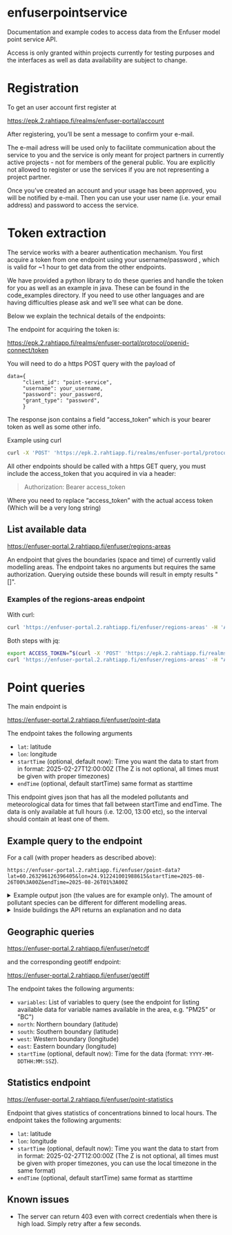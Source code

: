 # enfuserpointservice
Documentation and example codes to access data from the Enfuser model point service API. 

Access is only granted within projects currently for testing purposes and the interfaces as well as data availability are subject to change.

# Registration

To get an user account first register at 

https://epk.2.rahtiapp.fi/realms/enfuser-portal/account

After registering, you’ll be sent a message to confirm your e-mail.

The e-mail adress will be used only to facilitate communication about the service to you and the service is only meant for project partners in currently active projects - not for members of the general public. You are explicitly not allowed to register or use the services if you are not representing a project partner.

Once you’ve created an account and your usage has been approved, you will be notified by e-mail. Then you can use your user name (i.e. your email address) and password to access the service.

# Token extraction

The service works with a bearer authentication mechanism. You first acquire a token from one endpoint using your username/password , which is valid for ~1 hour to get data from the other endpoints.

We have provided a python library to do these queries and handle the token for you as well as an example in java. These can be found in the code_examples directory. If you need to use other languages and are having difficulties please ask and we’ll see what can be done.

Below we explain the technical details of the endpoints:

The endpoint for acquiring the token is:

 https://epk.2.rahtiapp.fi/realms/enfuser-portal/protocol/openid-connect/token

You will need to do a https POST query with the payload of

```
data={      
     "client_id": "point-service",
     "username": your_username,
     "password": your_password,
     "grant_type": "password",
     }
```

The response json contains a field “access_token” which is your bearer token as well as some other info.

Example using curl
```bash
curl -X 'POST' 'https://epk.2.rahtiapp.fi/realms/enfuser-portal/protocol/openid-connect/token' -H 'accept: application/json' -H 'Content-Type: application/x-www-form-urlencoded' -d 'grant_type=password&username=<your-user-name>&password=<your-password>&client_id=point-service'
```

All other endpoints should be called with a https GET query, you must include the access_token that you acquired in via a header:
> Authorization: Bearer access_token

Where you need to replace “access_token” with the actual access token (Which will be a very long string)


## List available data

https://enfuser-portal.2.rahtiapp.fi/enfuser/regions-areas

An endpoint that gives the boundaries (space and time) of currently valid modelling areas.
The endpoint takes no arguments but requires the same authorization. Querying outside these bounds will result in empty results "[]".

### Examples of the regions-areas endpoint

With curl:
```bash
curl 'https://enfuser-portal.2.rahtiapp.fi/enfuser/regions-areas' -H 'Authorization: Bearer <your-access-token>'
```

Both steps with jq:
```bash
export ACCESS_TOKEN=”$(curl -X 'POST' 'https://epk.2.rahtiapp.fi/realms/enfuser-portal/protocol/openid-connect/token' -H 'accept: application/json' -H 'Content-Type: application/x-www-form-urlencoded' -d grant_type=password&username=<your-user-name>&password=<your-password>&client_id=point-service| jq -r ‘.access_token’)”
curl 'https://enfuser-portal.2.rahtiapp.fi/enfuser/regions-areas' -H "Authorization: Bearer ${ACCESS_TOKEN}"
```

# Point queries

The main endpoint is

https://enfuser-portal.2.rahtiapp.fi/enfuser/point-data

The endpoint takes the following arguments

- `lat`: latitude
- `lon`: longitude
- `startTime` (optional, default now): Time you want the data to start from in format: 2025-02-27T12:00:00Z (The Z is not optional, all times must be given with proper timezones)
- `endTime` (optional, default startTime) same format as starttime

This endpoint gives json that has all the modeled pollutants and meteorological data for times that fall between startTime and endTime. The data is only available at full hours (i.e. 12:00, 13:00 etc), so the interval should contain at least one of them.

## Example query to the endpoint

For a call (with proper headers as described above):
```
https://enfuser-portal.2.rahtiapp.fi/enfuser/point-data?lat=60.263296126396405&lon=24.912241001988615&startTime=2025-08-26T00%3A00Z&endTime=2025-08-26T01%3A00Z
```

<details>

<summary> Example output json (the values are for example only). The amount of pollutant species can be different for different modelling areas. </summary>

```javascript
{
  "data": [
    {
      "date": "2025-08-26T00:00:00Z",
      "values": {
        "meteorology": [
          {
            "name": "InvMOlength",
            "value": -0.0076
          },
          {
            "name": "pressure",
            "value": 998.6602
          },
          {
            "name": "ABLH",
            "value": 312.3657
          },
          {
            "name": "dewPoint",
            "value": 8.4669
          },
          {
            "name": "wind_E",
            "value": 2.013
          },
          {
            "name": "lwRad",
            "value": 285.1766
          },
          {
            "name": "wind_N",
            "value": -2.4294
          },
          {
            "name": "rain",
            "value": 0.0
          },
          {
            "name": "humidity",
            "value": 89.4313
          },
          {
            "name": "roadSurfaceWater",
            "value": 0.0
          },
          {
            "name": "sensHflux",
            "value": -1.867
          },
          {
            "name": "swRad",
            "value": 0.0
          },
          {
            "name": "temperature",
            "value": 10.0449
          },
          {
            "name": "skyCondition",
            "value": 0.0127
          },
          {
            "name": "windDirection",
            "value": 319.3647
          },
          {
            "name": "windSpeed",
            "value": 3.1365
          }
        ],
        "pollutants": [
          {
            "name": "AQI",
            "altitude100m": 1.055,
            "value": 1.0538
          },
          {
            "name": "LDSA",
            "regional": 0.7636,
            "altitude100m": 2.8049,
            "components": {
              "bg": 2.5656,
              "household": 0.0,
              "ship": 0.0,
              "power": 0.0124,
              "misc": 0.0008,
              "traffic": 0.24760000000000026
            },
            "value": 2.8264
          },
          {
            "name": "BC",
            "regional": 0.0468,
            "altitude100m": 0.0571,
            "components": {
              "bg": 0.0468,
              "ship": 0.0,
              "household": 0.0,
              "power": 0.0005,
              "misc": 0.0,
              "traffic": 0.010999999999999996
            },
            "value": 0.0583
          },
          {
            "name": "CO",
            "regional": 146.24,
            "altitude100m": 65.2636,
            "components": {
              "bg": 63.2687,
              "ship": 0.004,
              "household": 0.0,
              "power": 0.0182,
              "misc": 0.0,
              "traffic": 2.092000000000006
            },
            "value": 65.3829
          },
          {
            "name": "NO2",
            "regional": 3.4279,
            "altitude100m": 0.7732,
            "components": {
              "bg": 0.0,
              "ship": 0.0,
              "household": 0.0,
              "power": 0.0195,
              "misc": 0.0,
              "traffic": 0.8153
            },
            "value": 0.8348
          },
          {
            "name": "NO",
            "regional": 0.0196,
            "altitude100m": 0.7439,
            "components": {
              "bg": 0.0,
              "ship": 0.0,
              "household": 0.0,
              "power": 0.0131,
              "misc": 0.0,
              "traffic": 0.8019
            },
            "value": 0.815
          },
          {
            "name": "O3",
            "regional": 34.5136,
            "altitude100m": 34.7122,
            "components": {
              "bg": 35.0728,
              "household": 0.0,
              "ship": 0.0,
              "power": -0.0225,
              "misc": 0.0,
              "traffic": -0.3575999999999979
            },
            "value": 34.6927
          },
          {
            "name": "PM10",
            "regional": 1.1695,
            "altitude100m": 3.1776,
            "value": 3.2163
          },
          {
            "name": "PM25",
            "regional": 0.7636,
            "altitude100m": 1.0254,
            "components": {
              "bg": 0.9537,
              "household": 0.0,
              "ship": 0.0,
              "power": 0.0037,
              "misc": 0.0,
              "traffic": 0.07279999999999998
            },
            "value": 1.0302
          },
          {
            "name": "coarsePM",
            "regional": 0.4023,
            "altitude100m": 2.1528,
            "components": {
              "bg": 2.1425,
              "misc": 0.0254,
              "resusp": 0.0309,
              "traffic": -0.004999999999999893
            },
            "value": 2.1938
          },
          {
            "name": "PNC",
            "regional": 381.952,
            "altitude100m": 1249.3025,
            "components": {
              "bg": 927.7849,
              "ship": 1.1026,
              "household": 0.0,
              "power": 3.8002,
              "misc": 0.0,
              "traffic": 346.2912000000001
            },
            "value": 1278.9789
          }
        ]
      },
      "localDate": "2025-08-26T03:00:00+03:00"
    },
    {
      "date": "2025-08-26T01:00:00Z",
      "values": {
        "meteorology": [
          {
            "name": "InvMOlength",
            "value": -0.0107
          },
          {
            "name": "pressure",
            "value": 998.7787
          },
          {
            "name": "ABLH",
            "value": 303.7438
          },
          {
            "name": "dewPoint",
            "value": 8.1684
          },
          {
            "name": "wind_E",
            "value": 2.41
          },
          {
            "name": "lwRad",
            "value": 275.7146
          },
          {
            "name": "wind_N",
            "value": -2.4197
          },
          {
            "name": "rain",
            "value": 0.0
          },
          {
            "name": "humidity",
            "value": 91.0245
          },
          {
            "name": "roadSurfaceWater",
            "value": 0.0
          },
          {
            "name": "sensHflux",
            "value": -0.1805
          },
          {
            "name": "swRad",
            "value": 0.0
          },
          {
            "name": "temperature",
            "value": 9.4676
          },
          {
            "name": "skyCondition",
            "value": 0.0643
          },
          {
            "name": "windDirection",
            "value": 314.8381
          },
          {
            "name": "windSpeed",
            "value": 3.3908
          }
        ],
        "pollutants": [
          {
            "name": "AQI",
            "altitude100m": 1.0556,
            "value": 1.0554
          },
          {
            "name": "LDSA",
            "regional": 0.8112,
            "altitude100m": 2.8259,
            "components": {
              "bg": 2.5758,
              "household": 0.004,
              "ship": 0.0,
              "power": 0.0074,
              "misc": 0.0,
              "traffic": 0.2674999999999996
            },
            "value": 2.8547
          },
          {
            "name": "BC",
            "regional": 0.0499,
            "altitude100m": 0.0524,
            "components": {
              "bg": 0.0423,
              "household": 0.0004,
              "ship": 0.0,
              "power": 0.0005,
              "misc": 0.0,
              "traffic": 0.009500000000000001
            },
            "value": 0.0527
          },
          {
            "name": "CO",
            "regional": 145.8492,
            "altitude100m": 66.2318,
            "components": {
              "bg": 64.2421,
              "household": 0.0537,
              "ship": 0.0,
              "power": 0.0151,
              "misc": 0.0,
              "traffic": 2.027300000000011
            },
            "value": 66.3382
          },
          {
            "name": "NO2",
            "regional": 3.6517,
            "altitude100m": 0.7263,
            "components": {
              "bg": 0.0,
              "household": 0.0002,
              "ship": 0.0,
              "power": 0.016,
              "misc": 0.0,
              "traffic": 0.7658
            },
            "value": 0.782
          },
          {
            "name": "NO",
            "regional": 0.0251,
            "altitude100m": 0.7245,
            "components": {
              "bg": 0.0,
              "ship": 0.0,
              "household": 0.0,
              "power": 0.0109,
              "misc": 0.0,
              "traffic": 0.7715
            },
            "value": 0.7824
          },
          {
            "name": "O3",
            "regional": 32.1404,
            "altitude100m": 32.3489,
            "components": {
              "bg": 32.6699,
              "ship": 0.0,
              "household": 0.0,
              "power": -0.0186,
              "misc": -0.0014,
              "traffic": -0.37189999999999657
            },
            "value": 32.278
          },
          {
            "name": "PM10",
            "regional": 1.2223,
            "altitude100m": 3.0497,
            "value": 3.099
          },
          {
            "name": "PM25",
            "regional": 0.8112,
            "altitude100m": 1.0613,
            "components": {
              "bg": 0.9877,
              "ship": 0.0,
              "household": 0.0013,
              "power": 0.0026,
              "misc": 0.0,
              "traffic": 0.07329999999999992
            },
            "value": 1.0649
          },
          {
            "name": "coarsePM",
            "regional": 0.4139,
            "altitude100m": 1.9845,
            "components": {
              "bg": 1.9724,
              "misc": 0.0334,
              "resusp": 0.0182,
              "traffic": 0.010499999999999954
            },
            "value": 2.0345
          },
          {
            "name": "PNC",
            "regional": 405.6044,
            "altitude100m": 1140.5321,
            "components": {
              "bg": 825.6502,
              "ship": 0.0,
              "household": 1.2903,
              "power": 2.5586,
              "misc": 1.0117,
              "traffic": 342.8056999999999
            },
            "value": 1173.3165
          }
        ]
      },
      "localDate": "2025-08-26T04:00:00+03:00"
    }
  ],
  "longitude": 24.912241001988615,
  "latitude": 60.263296126396405,
  "units": {
    "NO": "μg/m^3",
    "BC": "μg/m^3",
    "ABLH": "m",
    "O3": "μg/m^3",
    "PNC": "1/cm^3",
    "wind_E": "degrees",
    "coarsePM": "μg/m^3",
    "skyCondition": "",
    "NO2": "μg/m^3",
    "SO2": "μg/m^3",
    "temperature": "°C",
    "AQI": "",
    "humidity": "%",
    "swRad": "W/m^2",
    "windDirection": "degrees",
    "wind_N": "m/s",
    "windSpeed": "m/s",
    "sensHflux": "W/m^2",
    "rain": "precipitation_mm_per_hour",
    "lwRad": "W/m^2",
    "NMVOC": "μg/m^3",
    "LDSA": "um2 1/cm^3",
    "PM25": "μg/m^3",
    "pressure": "hPa",
    "dewPoint": "°C",
    "CO": "μg/m^3",
    "roadSurfaceWater": "µm",
    "PM10": "μg/m^3",
    "InvMOlength": "1/m"
  }
}
```

</details>


<details>

<Summary> Inside buildings the API returns an explanation and no data </Summary>

In these cases pick a point outside the building.

Example building call
```
https://enfuser-portal.2.rahtiapp.fi/enfuser/point-data?lat=60.19823873736357&lon=24.930557907247696&startTime=2025-08-26T00%3A00Z&endTime=2025-08-26T01%3A00Z
```

Example json output
```javascript
[{"parameter":null,"error":"Location is inside a building."}]
```

</details>


## Geographic queries

https://enfuser-portal.2.rahtiapp.fi/enfuser/netcdf

and the corresponding geotiff endpoint:

https://enfuser-portal.2.rahtiapp.fi/enfuser/geotiff

The endpoint takes the following arguments:

  - `variables`: List of variables to query (see the endpoint for listing available data for variable names available in the area, e.g. "PM25" or "BC")
  - `north`: Northern boundary (latitude)
  - `south`: Southern boundary (latitude)
  - `west`: Western boundary (longitude)
  - `east`: Eastern boundary (longitude)
  - `startTime` (optional, default now): Time for the data (format: `YYYY-MM-DDTHH:MM:SSZ`).


## Statistics endpoint

https://enfuser-portal.2.rahtiapp.fi/enfuser/point-statistics

Endpoint that gives statistics of concentrations binned to local hours.
The endpoint takes the following arguments:

- `lat`: latitude
- `lon`: longitude
- `startTime` (optional, default now): Time you want the data to start from in format: 2025-02-27T12:00:00Z (The Z is not optional, all times must be given with proper timezones, you can use the local timezone in the same format)
- `endTime` (optional, default startTime) same format as starttime

## Known issues
* The server can return 403 even with correct credentials when there is high load. Simply retry after a few seconds.